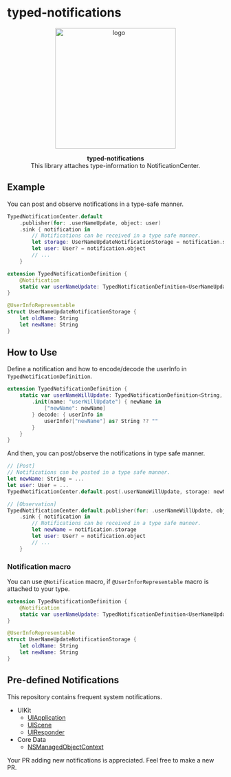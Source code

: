 # typed-notifications

<p align="center">
    <img width="280" alt="logo" src="https://github.com/user-attachments/assets/935a0d73-6dd2-47e5-8846-f1449dbf7f73">
</p>
<p align="center">
    <strong>typed-notifications</strong><br>
    This library attaches type-information to NotificationCenter.
</p>

## Example
You can post and observe notifications in a type-safe manner.
```swift
TypedNotificationCenter.default
    .publisher(for: .userNameUpdate, object: user)
    .sink { notification in
        // Notifications can be received in a type safe manner.
        let storage: UserNameUpdateNotificationStorage = notification.storage
        let user: User? = notification.object
        // ...
    }

extension TypedNotificationDefinition {
    @Notification
    static var userNameUpdate: TypedNotificationDefinition<UserNameUpdateNotificationStorage, User> 
}

@UserInfoRepresentable
struct UserNameUpdateNotificationStorage {
    let oldName: String
    let newName: String
}
```

## How to Use
Define a notification and how to encode/decode the userInfo in `TypedNotificationDefinition`.
```swift
extension TypedNotificationDefinition {
    static var userNameWillUpdate: TypedNotificationDefinition<String, User> {
        .init(name: "userWillUpdate") { newName in
            ["newName": newName]
        } decode: { userInfo in
            userInfo?["newName"] as? String ?? ""
        }
    }
}
```

And then, you can post/observe the notifications in type safe manner.
```swift
// [Post]
// Notifications can be posted in a type safe manner.
let newName: String = ...
let user: User = ...
TypedNotificationCenter.default.post(.userNameWillUpdate, storage: newName, object: user)

// [Observation]
TypedNotificationCenter.default.publisher(for: .userNameWillUpdate, object: user)
    .sink { notification in
        // Notifications can be received in a type safe manner.
        let newName = notification.storage
        let user: User? = notification.object
        // ...
    }
```

### Notification macro

You can use `@Notification` macro, if `@UserInforRepresentable` macro is attached to your type.
```swift
extension TypedNotificationDefinition {
    @Notification
    static var userNameUpdate: TypedNotificationDefinition<UserNameUpdateNotificationStorage, User> 
}

@UserInfoRepresentable
struct UserNameUpdateNotificationStorage {
    let oldName: String
    let newName: String
}
```

## Pre-defined Notifications
This repository contains frequent system notifications.
- UIKit 
    - [UIApplication](Sources/TypedNotifications/UIKit/UIApplication.swift)
    - [UIScene](Sources/TypedNotifications/UIKit/UIScene.swift)
    - [UIResponder](Sources/TypedNotifications/UIKit/UIResponder.swift)
- Core Data
    - [NSManagedObjectContext](Sources/TypedNotifications/CoreData/NSManagedObjectContext.swift)

Your PR adding new notifications is appreciated. Feel free to make a new PR.
